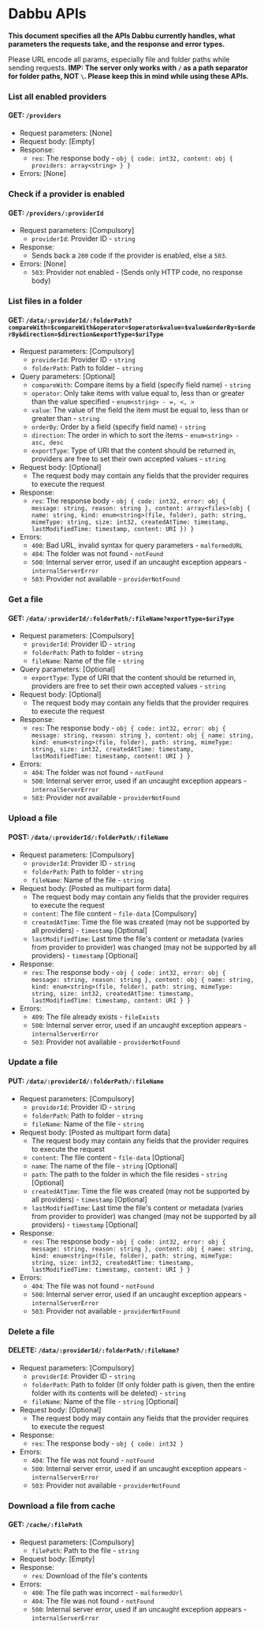 # Dabbu APIs

**This document specifies all the APIs Dabbu currently handles, what parameters the requests take, and the response and error types.**

Please URL encode all params, especially file and folder paths while sending requests. **IMP: The server only works with `/` as a path separator for folder paths, NOT `\`. Please keep this in mind while using these APIs.**

### **List all enabled providers**

#### **GET**: `/providers`

- Request parameters: [None]
- Request body: [Empty]
- Response:
  - `res`: The response body - `obj { code: int32, content: obj { providers: array<string> } }`
- Errors: [None]

### **Check if a provider is enabled**

#### **GET**: `/providers/:providerId`

- Request parameters: [Compulsory]
  - `providerId`: Provider ID - `string`
- Response:
  - Sends back a `200` code if the provider is enabled, else a `503`.
- Errors: [None]
  - `503`: Provider not enabled - (Sends only HTTP code, no response body)

### **List files in a folder**

#### **GET**: `/data/:providerId/:folderPath?compareWith=$compareWith&operator=$operator&value=$value&orderBy=$orderBy&direction=$direction&exportType=$uriType`

- Request parameters: [Compulsory]
  - `providerId`: Provider ID - `string`
  - `folderPath`: Path to folder - `string`
- Query parameters: [Optional]
  - `compareWith`: Compare items by a field (specify field name) - `string`
  - `operator`: Only take items with value equal to, less than or greater than the value specified - `enum<string> - =, <, >`
  - `value`: The value of the field the item must be equal to, less than or greater than - `string`
  - `orderBy`: Order by a field (specify field name) - `string`
  - `direction`: The order in which to sort the items - `enum<string> - asc, desc`
  - `exportType`: Type of URI that the content should be returned in, providers are free to set their own accepted values - `string`
- Request body: [Optional]
  - The request body may contain any fields that the provider requires to execute the request
- Response:
  - `res`: The response body - `obj { code: int32, error: obj { message: string, reason: string }, content: array<files>(obj { name: string, kind: enum<string>(file, folder), path: string, mimeType: string, size: int32, createdAtTime: timestamp, lastModifiedTime: timestamp, content: URI }) }`
- Errors:
  - `400`: Bad URL, invalid syntax for query parameters - `malformedURL`
  - `404`: The folder was not found - `notFound`
  - `500`: Internal server error, used if an uncaught exception appears - `internalServerError`
  - `503`: Provider not available - `providerNotFound`

### **Get a file**

#### **GET**: `/data/:providerId/:folderPath/:fileName?exportType=$uriType`

- Request parameters: [Compulsory]
  - `providerId`: Provider ID - `string`
  - `folderPath`: Path to folder - `string`
  - `fileName`: Name of the file - `string`
- Query parameters: [Optional]
  - `exportType`: Type of URI that the content should be returned in, providers are free to set their own accepted values - `string`
- Request body: [Optional]
  - The request body may contain any fields that the provider requires to execute the request
- Response:
  - `res`: The response body - `obj { code: int32, error: obj { message: string, reason: string }, content: obj { name: string, kind: enum<string>(file, folder), path: string, mimeType: string, size: int32, createdAtTime: timestamp, lastModifiedTime: timestamp, content: URI } }`
- Errors:
  - `404`: The folder was not found - `notFound`
  - `500`: Internal server error, used if an uncaught exception appears - `internalServerError`
  - `503`: Provider not available - `providerNotFound`

### **Upload a file**

#### **POST**: `/data/:providerId/:folderPath/:fileName`

- Request parameters: [Compulsory]
  - `providerId`: Provider ID - `string`
  - `folderPath`: Path to folder - `string`
  - `fileName`: Name of the file - `string`
- Request body: [Posted as multipart form data]
  - The request body may contain any fields that the provider requires to execute the request
  - `content`: The file content - `file-data` [Compulsory]
  - `createdAtTime`: Time the file was created (may not be supported by all providers) - `timestamp` [Optional]
  - `lastModifiedTime`: Last time the file's content or metadata (varies from provider to provider) was changed (may not be supported by all providers) - `timestamp` [Optional]
- Response:
  - `res`: The response body - `obj { code: int32, error: obj { message: string, reason: string }, content: obj { name: string, kind: enum<string>(file, folder), path: string, mimeType: string, size: int32, createdAtTime: timestamp, lastModifiedTime: timestamp, content: URI } }`
- Errors:
  - `409`: The file already exists - `fileExists`
  - `500`: Internal server error, used if an uncaught exception appears - `internalServerError`
  - `503`: Provider not available - `providerNotFound`

### **Update a file**

#### **PUT**: `/data/:providerId/:folderPath/:fileName`

- Request parameters: [Compulsory]
  - `providerId`: Provider ID - `string`
  - `folderPath`: Path to folder - `string`
  - `fileName`: Name of the file - `string`
- Request body: [Posted as multipart form data]
  - The request body may contain any fields that the provider requires to execute the request
  - `content`: The file content - `file-data` [Optional]
  - `name`: The name of the file - `string` [Optional]
  - `path`: The path to the folder in which the file resides - `string` [Optional]
  - `createdAtTime`: Time the file was created (may not be supported by all providers) - `timestamp` [Optional]
  - `lastModifiedTime`: Last time the file's content or metadata (varies from provider to provider) was changed (may not be supported by all providers) - `timestamp` [Optional]
- Response:
  - `res`: The response body - `obj { code: int32, error: obj { message: string, reason: string }, content: obj { name: string, kind: enum<string>(file, folder), path: string, mimeType: string, size: int32, createdAtTime: timestamp, lastModifiedTime: timestamp, content: URI } }`
- Errors:
  - `404`: The file was not found - `notFound`
  - `500`: Internal server error, used if an uncaught exception appears - `internalServerError`
  - `503`: Provider not available - `providerNotFound`

### **Delete a file**

#### **DELETE**: `/data/:providerId/:folderPath/:fileName?`

- Request parameters: [Compulsory]
  - `providerId`: Provider ID - `string`
  - `folderPath`: Path to folder (If only folder path is given, then the entire folder with its contents will be deleted) - `string`
  - `fileName`: Name of the file - `string` [Optional]
- Request body: [Optional]
  - The request body may contain any fields that the provider requires to execute the request
- Response:
  - `res`: The response body - `obj { code: int32 }`
- Errors:
  - `404`: The file was not found - `notFound`
  - `500`: Internal server error, used if an uncaught exception appears - `internalServerError`
  - `503`: Provider not available - `providerNotFound`

### **Download a file from cache**

#### **GET**: `/cache/:filePath`

- Request parameters: [Compulsory]
  - `filePath`: Path to the file - `string`
- Request body: [Empty]
- Response:
  - `res`: Download of the file's contents
- Errors:
  - `400`: The file path was incorrect - `malformedUrl`
  - `404`: The file was not found - `notFound`
  - `500`: Internal server error, used if an uncaught exception appears - `internalServerError`
